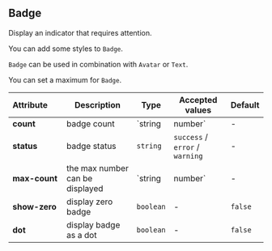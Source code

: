 ## Badge

Display an indicator that requires attention.

<ex-code name="ex-badge-default">

You can add some styles to <code>Badge</code>.

</ex-code>

<ex-code name="ex-badge-combination">

<code>Badge</code> can be used in combination with <code>Avatar</code> or <code>Text</code>.

</ex-code>

<ex-code name="ex-badge-limit">

You can set a maximum for <code>Badge</code>.

</ex-code>

<ex-footer edit-link="https://github.com/zeit-ui/vue/edit/master/docs/en-us/components/badge.md">

| Attribute&nbsp;&nbsp;&nbsp;&nbsp;&nbsp; | Description                     | Type              | Accepted values                 | Default |
| --------------------------------------- | ------------------------------- | ----------------- | ------------------------------- | ------- |
| **count**                               | badge count                     | `string | number` | -                               | -       |
| **status**                              | badge status                    | `string`          | `success` / `error` / `warning` | -       |
| **max-count**                           | the max number can be displayed | `string | number` | -                               | -       |
| **show-zero**                           | display zero badge              | `boolean`         | -                               | `false` |
| **dot**                                 | display badge as a dot          | `boolean`         | -                               | `false` |

</ex-footer>
